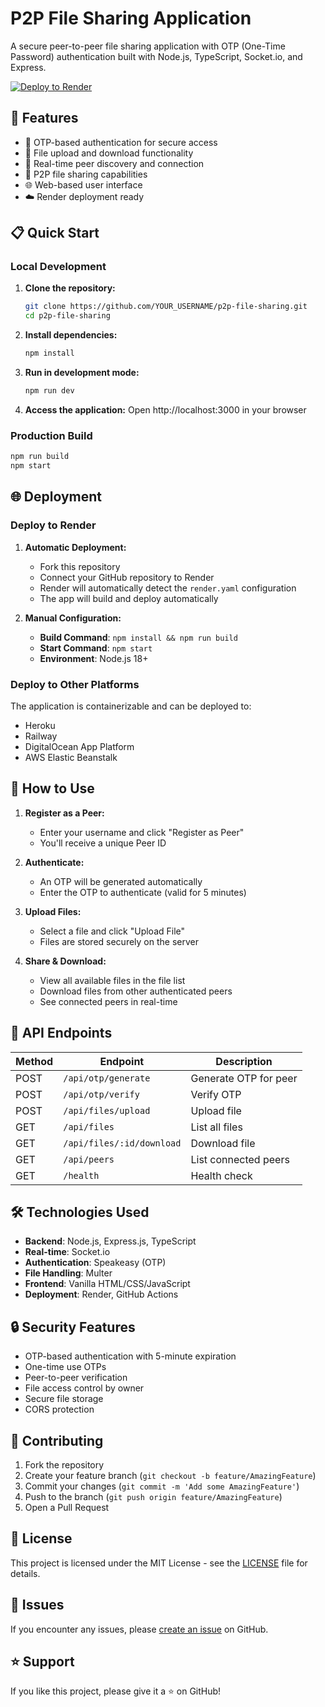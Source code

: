 # P2P File Sharing Application

A secure peer-to-peer file sharing application with OTP (One-Time Password) authentication built with Node.js, TypeScript, Socket.io, and Express.

[![Deploy to Render](https://render.com/images/deploy-to-render-button.svg)](https://render.com/deploy)

## 🚀 Features

- 🔐 OTP-based authentication for secure access
- 📁 File upload and download functionality
- 👥 Real-time peer discovery and connection
- 🔄 P2P file sharing capabilities
- 🌐 Web-based user interface
- ☁️ Render deployment ready

## 📋 Quick Start

### Local Development

1. **Clone the repository:**
   ```bash
   git clone https://github.com/YOUR_USERNAME/p2p-file-sharing.git
   cd p2p-file-sharing
   ```

2. **Install dependencies:**
   ```bash
   npm install
   ```

3. **Run in development mode:**
   ```bash
   npm run dev
   ```

4. **Access the application:**
   Open http://localhost:3000 in your browser

### Production Build

```bash
npm run build
npm start
```

## 🌐 Deployment

### Deploy to Render

1. **Automatic Deployment:**
   - Fork this repository
   - Connect your GitHub repository to Render
   - Render will automatically detect the `render.yaml` configuration
   - The app will build and deploy automatically

2. **Manual Configuration:**
   - **Build Command**: `npm install && npm run build`
   - **Start Command**: `npm start`
   - **Environment**: Node.js 18+

### Deploy to Other Platforms

The application is containerizable and can be deployed to:
- Heroku
- Railway
- DigitalOcean App Platform
- AWS Elastic Beanstalk

## 📱 How to Use

1. **Register as a Peer:**
   - Enter your username and click "Register as Peer"
   - You'll receive a unique Peer ID

2. **Authenticate:**
   - An OTP will be generated automatically
   - Enter the OTP to authenticate (valid for 5 minutes)

3. **Upload Files:**
   - Select a file and click "Upload File"
   - Files are stored securely on the server

4. **Share & Download:**
   - View all available files in the file list
   - Download files from other authenticated peers
   - See connected peers in real-time

## 🔧 API Endpoints

| Method | Endpoint | Description |
|--------|----------|-------------|
| POST | `/api/otp/generate` | Generate OTP for peer |
| POST | `/api/otp/verify` | Verify OTP |
| POST | `/api/files/upload` | Upload file |
| GET | `/api/files` | List all files |
| GET | `/api/files/:id/download` | Download file |
| GET | `/api/peers` | List connected peers |
| GET | `/health` | Health check |

## 🛠️ Technologies Used

- **Backend**: Node.js, Express.js, TypeScript
- **Real-time**: Socket.io
- **Authentication**: Speakeasy (OTP)
- **File Handling**: Multer
- **Frontend**: Vanilla HTML/CSS/JavaScript
- **Deployment**: Render, GitHub Actions

## 🔒 Security Features

- OTP-based authentication with 5-minute expiration
- One-time use OTPs
- Peer-to-peer verification
- File access control by owner
- Secure file storage
- CORS protection

## 🤝 Contributing

1. Fork the repository
2. Create your feature branch (`git checkout -b feature/AmazingFeature`)
3. Commit your changes (`git commit -m 'Add some AmazingFeature'`)
4. Push to the branch (`git push origin feature/AmazingFeature`)
5. Open a Pull Request

## 📄 License

This project is licensed under the MIT License - see the [LICENSE](LICENSE) file for details.

## 🐛 Issues

If you encounter any issues, please [create an issue](https://github.com/YOUR_USERNAME/p2p-file-sharing/issues) on GitHub.

## ⭐ Support

If you like this project, please give it a ⭐ on GitHub!
